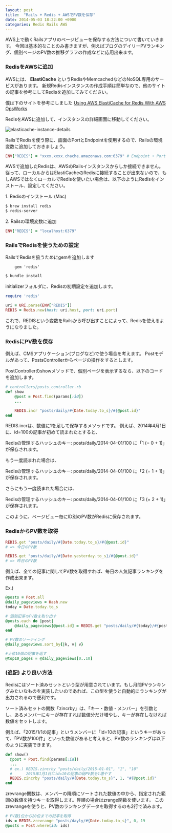 ```yaml
---
layout: post
title:  "Rails + Redis + AWSでPV数を保存"
date: 2014-05-03 18:22:00 +0900
categories: Redis Rails AWS
---
```


AWS上で動くRailsアプリのページビューを保存する方法について書いていきます。
今回は基本的なことのみ書きますが、例えばブログのデイリーPVランキング、個別ページのPV数の推移グラフの作成などに応用出来ます。

### RedisをAWSに追加
AWSには、 **ElastiCache** というRedisやMemcachedなどのNoSQL専用のサービスがあります。
新規Redisインスタンスの作成手順は簡単なので、他のサイトの記事を参考にしてRedisを追加してみてください。

僕は下のサイトを参考にしました
[Using AWS ElastiCache for Redis With AWS OpsWorks](http://aws.typepad.com/aws/2013/09/using-aws-elasticache-for-redis-with-aws-opsworks.html?utm_source=feedburner&utm_medium=feed&utm_campaign=Feed%3A+AmazonWebServicesBlog+(Amazon+Web+Services+Blog))

RedisをAWSに追加して、インスタンスの詳細画面に移動してください。

![elasticache-instance-details](https://dl.dropboxusercontent.com/u/39427047/images/Qiita/ElastiCache_Management_Console.png)

RailsでRedisを使う際に、画面のPortとEndpointを使用するので、Railsの環境変数に追加しておきましょう。

```rb:config/environments/production.rb
ENV["REDIS"] = "xxxx.xxxx.chache.amazonaws.com:6379" # Endpoint + Port
```

AWSで追加したRedisは、AWSのRailsインスタンスからしか接続できません。従って、ローカルからはElastiCacheのRedisに接続することが出来ないので、もしAWSではなくローカルでRedisを使いたい場合は、以下のようにRedisをインストール、設定してください。

1\. Redisのインストール (Mac)

```sh
$ brew install redis
$ redis-server
```

2\. Railsの環境変数に追加

```ruby:config/environments/development.rb
ENV["REDIS"] = "localhost:6379"
```

### RailsでRedisを使うための設定
RailsでRedisを扱うためにgemを追加します

```ruby:Gemfile
	gem 'redis'
```

```sh
$ bundle install
```

initializerフォルダに、Redisの初期設定を追加します。

```ruby:config/initializers/redis.rb
require 'redis'

uri = URI.parse(ENV["REDIS"])
REDIS = Redis.new(host: uri.host, port: uri.port)
```

これで、REDISという変数をRailsから呼び出すことによって、Redisを使えるようになりました。

### RedisにPV数を保存
例えば、CMSアプリケーション(ブログなど)で使う場合を考えます。
Postモデルがあって、PostsControllerからページの操作をするとします。

PostControllerのshowメソッドで、個別ページを表示するなら、以下のコードを追加します。

```rb
# controllers/posts_controller.rb
def show
	@post = Post.find(params[:id])
	...

	REDIS.incr "posts/daily/#{Date.today.to_s}/#{@post.id}"
end
```

REDIS.incrは、数値に1を足して保存するメソッドです。
例えば、2014年4月1日に、id=100の記事が初めて読まれたとすると、

Redisの管理するハッシュのキー: posts/daily/2014-04-01/100
に「1 (= 0 + 1)」が保存されます。

もう一度読まれた場合は、

Redisの管理するハッシュのキー: posts/daily/2014-04-01/100
に「2 (= 1 + 1)」が保存されます。

さらにもう一度読まれた場合には、

Redisの管理するハッシュのキー: posts/daily/2014-04-01/100
に「3 (= 2 + 1)」が保存されます。


このように、ページビュー毎にID別のPV数がRedisに保存されます。

###  RedisからPV数を取得

```rb
REDIS.get "posts/daily/#{Date.today.to_s}/#{@post.id}"
# => 今日のPV数

REDIS.get "posts/daily/#{Date.yesterday.to_s}/#{@post.id}"
# => 昨日のPV数
```

例えば、全ての記事に関してPV数を取得すれば、毎日の人気記事ランキングを作成出来ます。

Ex.)

```rb
@posts = Post.all
@daily_pageviews = Hash.new
today = Date.today.to_s

# 個別記事のPV数を取り出す
@posts.each do |post|
	@daily_pageviews[@post.id] = REDIS.get "posts/daily/#{today}/#{post.id}"
end

# PV数のソーティング
@daily_pageviews.sort_by{|k, v| v}

#上位10個の記事を返す
@top10_pages = @daily_pageviews[0..10]
```


### (追記) より良い方法
Redisにはソート済みセットという型が用意されています。もし月間PVランキングみたいなものを実装したいのであれば、この型を使うと自動的にランキングが出力されるので便利です。

ソート済みセットの関数「zincrby」は、「キー・数値・メンバー」を引数とし、あるメンバーにキーが存在すれば数値分だけ増やし、キーが存在しなければ数値をセットします。

例えば、「2015/1/1の記事」というメンバーに「id=10の記事」というキーがあって、「PV数が100件」といった数値があると考えると、PV数のランキングは以下のように実装できます。

```rb
def show()
  @post = Post.find(params[:id])
  ...
  # ex.) REDIS.zincrby "posts/daily/2015-01-01", "1", "10"
  #      2015年1月1日にid=10の記事の総PV数を1増やす
  REDIS.zincrby "posts/daily/#{Date.today.to_s}", 1, "#{@post.id}"
end
```

zrevrange関数は、メンバーの降順にソートされた数値の中から、指定された範囲の数値を持つキーを取得します。昇順の場合はzrange関数を使います。
このzrevrangeを使うと、PV数のランキングデータを取得するのも2行で済みます。

```rb
# PV数1位から20位までの記事を取得
ids = REDIS.zrevrange "posts/dayly/#{Date.today.to_s}", 0, 19
@posts = Post.where(id: ids)
```
